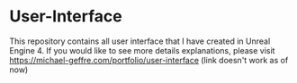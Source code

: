 # User-Interface
This repository contains all user interface that I have created in Unreal Engine 4. If you would like to see more details explanations, please visit https://michael-geffre.com/portfolio/user-interface (link doesn't work as of now)
